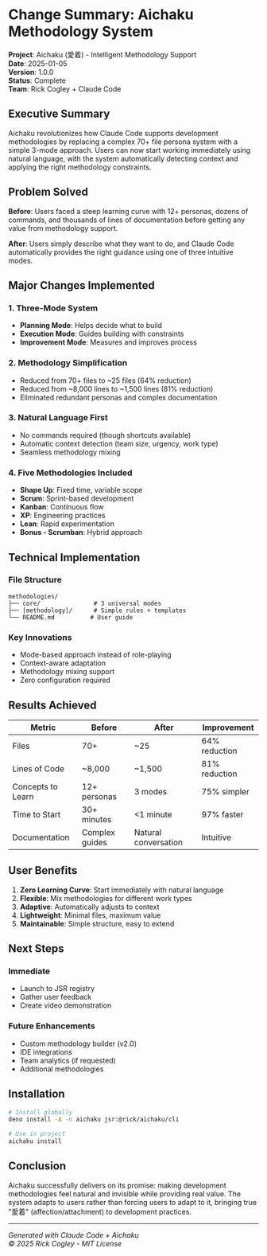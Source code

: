 # Change Summary: Aichaku Methodology System

**Project**: Aichaku (愛着) - Intelligent Methodology Support\
**Date**: 2025-01-05\
**Version**: 1.0.0\
**Status**: Complete\
**Team**: Rick Cogley + Claude Code

## Executive Summary

Aichaku revolutionizes how Claude Code supports development methodologies by replacing a complex 70+ file persona system
with a simple 3-mode approach. Users can now start working immediately using natural language, with the system
automatically detecting context and applying the right methodology constraints.

## Problem Solved

**Before**: Users faced a steep learning curve with 12+ personas, dozens of commands, and thousands of lines of
documentation before getting any value from methodology support.

**After**: Users simply describe what they want to do, and Claude Code automatically provides the right guidance using
one of three intuitive modes.

## Major Changes Implemented

### 1. Three-Mode System

- **Planning Mode**: Helps decide what to build
- **Execution Mode**: Guides building with constraints
- **Improvement Mode**: Measures and improves process

### 2. Methodology Simplification

- Reduced from 70+ files to ~25 files (64% reduction)
- Reduced from ~8,000 lines to ~1,500 lines (81% reduction)
- Eliminated redundant personas and complex documentation

### 3. Natural Language First

- No commands required (though shortcuts available)
- Automatic context detection (team size, urgency, work type)
- Seamless methodology mixing

### 4. Five Methodologies Included

- **Shape Up**: Fixed time, variable scope
- **Scrum**: Sprint-based development
- **Kanban**: Continuous flow
- **XP**: Engineering practices
- **Lean**: Rapid experimentation
- **Bonus - Scrumban**: Hybrid approach

## Technical Implementation

### File Structure

```
methodologies/
├── core/               # 3 universal modes
├── [methodology]/      # Simple rules + templates
└── README.md          # User guide
```

### Key Innovations

- Mode-based approach instead of role-playing
- Context-aware adaptation
- Methodology mixing support
- Zero configuration required

## Results Achieved

| Metric            | Before         | After                | Improvement   |
| ----------------- | -------------- | -------------------- | ------------- |
| Files             | 70+            | ~25                  | 64% reduction |
| Lines of Code     | ~8,000         | ~1,500               | 81% reduction |
| Concepts to Learn | 12+ personas   | 3 modes              | 75% simpler   |
| Time to Start     | 30+ minutes    | <1 minute            | 97% faster    |
| Documentation     | Complex guides | Natural conversation | Intuitive     |

## User Benefits

1. **Zero Learning Curve**: Start immediately with natural language
2. **Flexible**: Mix methodologies for different work types
3. **Adaptive**: Automatically adjusts to context
4. **Lightweight**: Minimal files, maximum value
5. **Maintainable**: Simple structure, easy to extend

## Next Steps

### Immediate

- Launch to JSR registry
- Gather user feedback
- Create video demonstration

### Future Enhancements

- Custom methodology builder (v2.0)
- IDE integrations
- Team analytics (if requested)
- Additional methodologies

## Installation

```bash
# Install globally
deno install -A -n aichaku jsr:@rick/aichaku/cli

# Use in project
aichaku install
```

## Conclusion

Aichaku successfully delivers on its promise: making development methodologies feel natural and invisible while
providing real value. The system adapts to users rather than forcing users to adapt to it, bringing true "愛着"
(affection/attachment) to development practices.

---

*Generated with Claude Code + Aichaku*\
*© 2025 Rick Cogley - MIT License*
